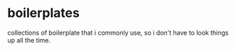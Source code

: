 # boilerplates
collections of boilerplate that i commonly use, so i don't have to look things up all the time.
